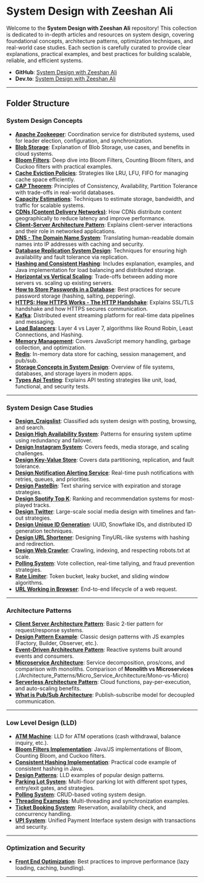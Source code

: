 
# System Design with Zeeshan Ali

Welcome to the **System Design with Zeeshan Ali** repository! This collection is dedicated to in-depth articles and resources on system design, covering foundational concepts, architecture patterns, optimization techniques, and real-world case studies. Each section is carefully curated to provide clear explanations, practical examples, and best practices for building scalable, reliable, and efficient systems.

* **GitHub**: [System Design with Zeeshan Ali](https://github.com/ZeeshanAli-0704/SystemDesignWithZeeshanAli)
* **Dev.to**: [System Design with Zeeshan Ali](https://dev.to/t/systemdesignwithzeeshanali)

---

## Folder Structure

### System Design Concepts

* **[Apache Zookeeper](./Concepts/Apache_Zookeeper/Apache_Zookeeper.md)**: Coordination service for distributed systems, used for leader election, configuration, and synchronization.
* **[Blob Storage](./Concepts/BlobStorage/)**: Explanation of Blob Storage, use cases, and benefits in cloud systems.
* **[Bloom Filters](./Concepts/BloomFilters/)**: Deep dive into Bloom Filters, Counting Bloom filters, and Cuckoo filters with practical examples.
* **[Cache Eviction Policies](./Concepts/Cache_Eviction_Policies/cache-eviction-policies-system-design.md)**: Strategies like LRU, LFU, FIFO for managing cache space efficiently.
* **[CAP Theorem](./Concepts/CAP_Theorem/)**: Principles of Consistency, Availability, Partition Tolerance with trade-offs in real-world databases.
* **[Capacity Estimations](./Concepts/Capacity_Estimations/Capacity%20Estimation%20Details.md)**: Techniques to estimate storage, bandwidth, and traffic for scalable systems.
* **[CDNs (Content Delivery Networks)](./Network_and_Distributed_Systems/CDN/CDN.md)**: How CDNs distribute content geographically to reduce latency and improve performance.
* **[Client-Server Architecture Pattern](./Architecture_Patterns/Client_Server_Architecture_Pattern//Client%20Server%20Architecture%20Pattern.md)**: Explains client-server interactions and their role in networked applications.
* **[DNS - The Domain Name System](./Network_and_Distributed_Systems/DNS/DNS.md)**: Translating human-readable domain names into IP addresses with caching and security.
* **[Database Replication System Design](./Concepts/Database_Replication_System_Design/Database_Replication_in_System_Design.md)**: Techniques for ensuring high availability and fault tolerance via replication.
* **[Hashing and Consistent Hashing](./Concepts/Hashing_Consistent_Hashing/)**: Includes explanation, examples, and Java implementation for load balancing and distributed storage.
* **[Horizontal vs Vertical Scaling](./Concepts/Horizontal-vs-VerticalScaling/)**: Trade-offs between adding more servers vs. scaling up existing servers.
* **[How to Store Passwords in a Database](./Security_and_Best_Practices/How_To_Store_Password_in_Database/How_To_Store_Password_in_Database.md)**: Best practices for secure password storage (hashing, salting, peppering).
* **[HTTPS: How HTTPS Works - The HTTP Handshake](./Security_and_Best_Practices//Https_How_Https_Works/Https_How_Https_Works.md)**: Explains SSL/TLS handshake and how HTTPS secures communication.
* **[Kafka](./Concepts/Kafka/Kafka.md)**: Distributed event streaming platform for real-time data pipelines and messaging.
* **[Load Balancers](./Concepts/Load_Balancers/Load_Balancer.md)**: Layer 4 vs Layer 7, algorithms like Round Robin, Least Connections, and Hashing.
* **[Memory Management](./Concepts/Memory_Management/Memory_Management.md)**: Covers JavaScript memory handling, garbage collection, and optimization.
* **[Redis](./Concepts/Redis_and_its_role_in_System_Design/Redis_and_its_role_in_System_Design.md)**: In-memory data store for caching, session management, and pub/sub.
* **[Storage Concepts in System Design](./Concepts/Storage_Concepts_in_System_Design/Storage_Concepts_in_System_Design.md)**: Overview of file systems, databases, and storage layers in modern apps.
* **[Types Api Testing](./Concepts/Types_of_Api_Testing/Types_of_Api_Testing.md)**: Explains API testing strategies like unit, load, functional, and security tests.

---

### System Design Case Studies

* **[Design\_Craigslist](./Design_Case_Studies/Design_Craigslist/Design_Craigslist.md)**: Classified ads system design with posting, browsing, and search.
* **[Design High Availability System](./Design_Case_Studies/Design_High_Availability_System/Design_High_Availability_System.md)**: Patterns for ensuring system uptime using redundancy and failover.
* **[Design Instagram System](./Design_Case_Studies/Design_Instagram_System/Design_instagram.md)**: Covers feeds, media storage, and scaling challenges.
* **[Design Key-Value Store](./Design_Case_Studies/Design_Key_Value_Store.md/)**: Covers data partitioning, replication, and fault tolerance.
* **[Design Notification Alerting Service](./Design_Case_Studies/Design_notification_alerting_service/)**: Real-time push notifications with retries, queues, and priorities.
* **[Design PasteBin](./Design_Case_Studies/Design_PasteBin/Design_PasteBin.md)**: Text sharing service with expiration and storage strategies.
* **[Design Spotify Top K](./Design_Case_Studies/Design_Spotify_Top_K/Design_Spotify_Top_K.md)**: Ranking and recommendation systems for most-played tracks.
* **[Design Twitter](./Design_Case_Studies/Design_Twitter/Design_twitter.md)**: Large-scale social media design with timelines and fan-out strategies.
* **[Design Unique ID Generation](./Design_Case_Studies/Design_Unique_ID_Generation/Design_Unique_ID_Generation.md)**: UUID, Snowflake IDs, and distributed ID generation techniques.
* **[Design URL Shortener](./Design_Case_Studies/Design_URL_Shortening/URL_Shortening.md)**: Designing TinyURL-like systems with hashing and redirection.
* **[Design Web Crawler](./Design_Case_Studies/Designing_Web_Crawler/Designing_a_Web_Crawler.md)**: Crawling, indexing, and respecting robots.txt at scale.
* **[Polling System](./Design_Case_Studies/PollingSystem/)**: Vote collection, real-time tallying, and fraud prevention strategies.
* **[Rate Limiter](./Design_Case_Studies/Rate_Limiter/Rate_Limiter.md)**: Token bucket, leaky bucket, and sliding window algorithms.
* **[URL Working in Browser](./Network_and_Distributed_Systems/URL_Working_In_Browser/When%20you%20type%20a%20URL%20into%20a%20browser%20and%20press%20Enter.md)**: End-to-end lifecycle of a web request.

---

### Architecture Patterns

* **[Client Server Architecture Pattern](./Architecture_Patterns/Client_Server_Architecture_Pattern/Client%20Server%20Architecture%20Pattern.md)**: Basic 2-tier pattern for request/response systems.
* **[Design Pattern Example](./Architecture_Patterns/Design_Pattern_Example/Mastering_Design_Patterns_JavaScript.md)**: Classic design patterns with JS examples (Factory, Builder, Observer, etc.).
* **[Event-Driven Architecture Pattern](./Architecture_Patterns/Event_Driven_Architecture_Pattern/Event_Driven_Architecture_Pattern.md)**: Reactive systems built around events and consumers.
* **[Microservice Architecture](./Architecture_Patterns/Micro_Service_Architecture/Micro_Service.md)**: Service decomposition, pros/cons, and comparison with monoliths. Comparison of **Monolith vs Microservices** (./Architecture\_Patterns/Micro\_Service\_Architecture/Mono-vs-Micro)
* **[Serverless Architecture Pattern](./Architecture_Patterns/Serverless_Architecture_Pattern/Serverless_Architecture_Pattern.md)**: Cloud functions, pay-per-execution, and auto-scaling benefits.
* **[What is Pub/Sub Architecture](./Architecture_Patterns/What_is_Pub_Sub_Architecture/What_is_Pub_Sub_Architecture.md)**: Publish-subscribe model for decoupled communication.

---

### Low Level Design (LLD)

* **[ATM Machine](./LowLevelDesign/ATMMachine/)**: LLD for ATM operations (cash withdrawal, balance inquiry, etc.).
* **[Bloom Filters Implementation](./LowLevelDesign/BloomFilters/)**: Java/JS implementations of Bloom, Counting Bloom, and Cuckoo filters.
* **[Consistent Hashing Implementation](./LowLevelDesign/ConsistentHashingImpl/)**: Practical code example of consistent hashing in Java.
* **[Design Patterns](./LowLevelDesign/DesignPatterns/)**: LLD examples of popular design patterns.
* **[Parking Lot System](./LowLevelDesign/ParkingLotLowLevelDesign/)**: Multi-floor parking lot with different spot types, entry/exit gates, and strategies.
* **[Polling System](./LowLevelDesign/PollingSystem/)**: CRUD-based voting system design.
* **[Threading Examples](./LowLevelDesign/Thread/)**: Multi-threading and synchronization examples.
* **[Ticket Booking System](./LowLevelDesign/TicketBookingSystem/)**: Reservation, availability check, and concurrency handling.
* **[UPI System](./LowLevelDesign/UPI/)**: Unified Payment Interface system design with transactions and security.

---

### Optimization and Security

* **[Front End Optimization](./Optimization/Front_End_Optimization/Front_End_Optimization.md)**: Best practices to improve performance (lazy loading, caching, bundling).

---
